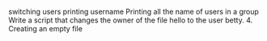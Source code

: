 switching users
printing username
 Printing all the name of users in a group
 Write a script that changes the owner of the file hello to the user betty.
 4. Creating an empty file
